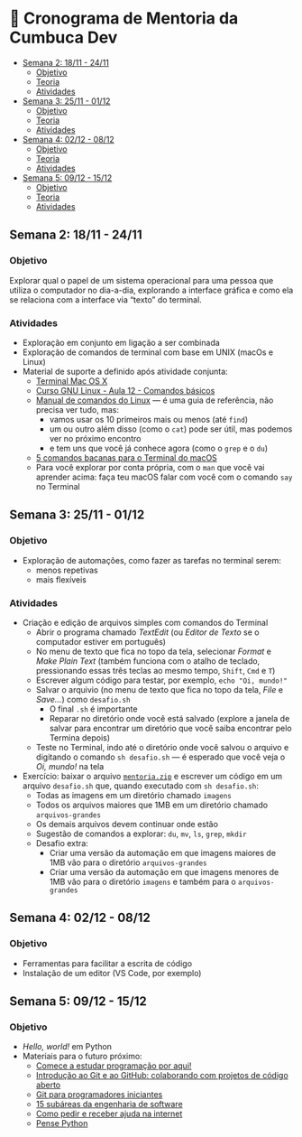 <!-- markdownlint-disable MD024 -->

# 📅 Cronograma de Mentoria da Cumbuca Dev

- [Semana 2: 18/11 - 24/11](#semana-2-1811---2411)
  - [Objetivo](#objetivo)
  - [Teoria](#teoria)
  - [Atividades](#atividades)
- [Semana 3: 25/11 - 01/12](#semana-3-2511---0112)
  - [Objetivo](#objetivo-1)
  - [Teoria](#teoria-1)
  - [Atividades](#atividades-1)
- [Semana 4: 02/12 - 08/12](#semana-4-0212---0812)
  - [Objetivo](#objetivo-2)
  - [Teoria](#teoria-2)
  - [Atividades](#atividades-2)
- [Semana 5: 09/12 - 15/12](#semana-5-0912---1512)
  - [Objetivo](#objetivo-3)
  - [Teoria](#teoria-3)
  - [Atividades](#atividades-3)

## Semana 2: 18/11 - 24/11

### Objetivo

Explorar qual o papel de um sistema operacional para uma pessoa que utiliza o computador no dia-a-dia, explorando a interface gráfica e como ela se relaciona com a interface via “texto” do terminal.

### Atividades

* Exploração em conjunto em ligação a ser combinada
* Exploração de comandos de terminal com base em UNIX (macOs e Linux)
* Material de suporte a definido após atividade conjunta:
    * [Terminal Mac OS X](https://youtu.be/4traeizb0ww?si=f2ekRgY8BWPEIqjX)
    * [Curso GNU Linux - Aula 12 - Comandos básicos](https://www.youtube.com/watch?v=Yvg7RAhq1Ss)
    * [Manual de comandos do Linux](https://www.freecodecamp.org/portuguese/news/o-manual-de-comandos-do-linux-aprenda-comandos-do-linux-para-iniciantes/) — é uma guia de referência, não precisa ver tudo, mas:
        * vamos usar os 10 primeiros mais ou menos (até `find`)
        * um ou outro além disso (como o `cat`) pode ser útil, mas podemos ver no próximo encontro
        * e tem uns que você já conhece agora (como o `grep` e o `du`)
    * [5 comandos bacanas para o Terminal do macOS](https://youtu.be/s14aFEcyNAE?si=lLGMj-nopJbeFafa)
    * Para você explorar por conta própria, com o `man` que você vai aprender acima: faça teu macOS falar com você com o comando `say` no Terminal

## Semana 3: 25/11 - 01/12

### Objetivo

* Exploração de automações, como fazer as tarefas no terminal serem:
    * menos repetivas
    * mais flexíveis

### Atividades

* Criação e edição de arquivos simples com comandos do Terminal
    * Abrir o programa chamado _TextEdit_ (ou _Editor de Texto_ se o computador estiver em português)
    * No menu de texto que fica no topo da tela, selecionar _Format_ e _Make Plain Text_ (também funciona com o atalho de teclado, pressionando essas três teclas ao mesmo tempo, `Shift`, `Cmd` e `T`)
    * Escrever algum código para testar, por exemplo, `echo "Oi, mundo!"`
    * Salvar o arquivio (no menu de texto que fica no topo da tela, _File_ e _Save…_) como `desafio.sh`
        * O final `.sh` é importante
        * Reparar no diretório onde você está salvado (explore a janela de salvar para encontrar um diretório que você saiba encontrar pelo Termina depois)
    * Teste no Terminal, indo até o diretório onde você salvou o arquivo e digitando o comando `sh desafio.sh` — é esperado que você veja o _Oi, mundo!_ na tela 
* Exercício: baixar o arquivo [`mentoria.zip`](https://www.dropbox.com/scl/fi/o8df9aotu1aqsxxtm7j1h/mentoria.zip?rlkey=9nl57bn366k6dzm8k5uha3yok&dl=0) e escrever um código em um arquivo `desafio.sh` que, quando executado com `sh desafio.sh`:
    * Todas as imagens em um diretório chamado `imagens`
    * Todos os arquivos maiores que 1MB em um diretório chamado `arquivos-grandes`
    * Os demais arquivos devem continuar onde estão
    * Sugestão de comandos a explorar: `du`, `mv`, `ls`, `grep`, `mkdir`
    * Desafio extra:
        * Criar uma versão da automação em que imagens maiores de 1MB vão para o diretório `arquivos-grandes`
        * Criar uma versão da automação em que imagens menores de 1MB vão para o diretório `imagens` e também para o `arquivos-grandes`

## Semana 4: 02/12 - 08/12

### Objetivo

* Ferramentas para facilitar a escrita de código
* Instalação de um editor (VS Code, por exemplo)

## Semana 5: 09/12 - 15/12

### Objetivo

* _Hello, world!_ em Python
* Materiais para o futuro próximo:
    * [Comece a estudar programação por aqui!](https://www.youtube.com/playlist?list=PLb8MLffwd1Z6yrHFL6eSYsidKwnJFByRE)
    * [Introdução ao Git e ao GitHub: colaborando com projetos de código aberto](https://escoladedados.org/tutoriais/introducao-ao-git-e-github-colaborando-com-projetos-de-codigo-aberto/)
    * [Git para programadores iniciantes](https://youtu.be/P9xXbEhqhqA)
    * [15 subáreas da engenharia de software](https://www.youtube.com/watch?v=sw3GGqjp_q0)
    * [Como pedir e receber ajuda na internet](https://escoladedados.org/tutoriais/como-pedir-e-receber-ajuda-na-internet/)
    * [Pense Python](https://penseallen.github.io/PensePython2e/)
